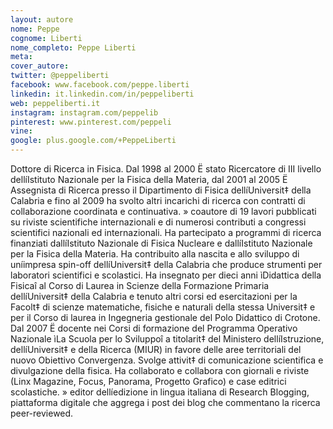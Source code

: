 ```yaml
---
layout: autore
nome: Peppe
cognome: Liberti
nome_completo: Peppe Liberti
meta:
cover_autore:
twitter: @peppeliberti
facebook: www.facebook.com/peppe.liberti
linkedin: it.linkedin.com/in/peppeliberti
web: peppeliberti.it
instagram: instagram.com/peppelib
pinterest: www.pinterest.com/peppeli
vine:
google: plus.google.com/+PeppeLiberti
---
```

Dottore di Ricerca in Fisica. Dal 1998 al 2000 Ë stato Ricercatore di III livello dellíIstituto Nazionale per la Fisica della Materia, dal 2001 al 2005 Ë Assegnista di Ricerca presso il Dipartimento di Fisica dellíUniversit‡ della Calabria e fino al 2009 ha svolto altri incarichi di ricerca con contratti di collaborazione coordinata e continuativa. » coautore di 19 lavori pubblicati su riviste scientifiche internazionali e di numerosi contributi a congressi scientifici nazionali ed internazionali.
Ha partecipato a programmi di ricerca finanziati dallíIstituto Nazionale di Fisica Nucleare e dallíIstituto Nazionale per la Fisica della Materia. Ha contribuito alla nascita e allo sviluppo di uníimpresa spin-off dellíUniversit‡ della Calabria che produce strumenti per laboratori scientifici e scolastici.
Ha insegnato per dieci anni ìDidattica della Fisicaî al Corso di Laurea in Scienze della Formazione Primaria dellíUniversit‡ della Calabria e tenuto altri corsi ed esercitazioni per la Facolt‡ di scienze matematiche, fisiche e naturali della stessa Universit‡ e per il Corso di laurea in Ingegneria gestionale del Polo Didattico di Crotone. Dal 2007 Ë docente nei Corsi di formazione del Programma Operativo Nazionale ìLa Scuola per lo Sviluppoî a titolarit‡ del Ministero dellíIstruzione, dellíUniversit‡ e della Ricerca (MIUR) in favore delle aree territoriali del nuovo Obiettivo Convergenza.
Svolge attivit‡ di comunicazione scientifica e divulgazione della fisica. Ha collaborato e collabora con giornali e riviste (Linx Magazine, Focus, Panorama, Progetto Grafico) e case editrici scolastiche. » editor dellíedizione in lingua italiana di Research Blogging, piattaforma digitale che aggrega i post dei blog che commentano la ricerca peer-reviewed.
